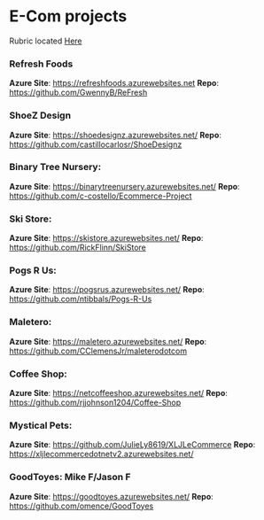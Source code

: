 # E-Com projects

Rubric located [Here](Rubric)

### Refresh Foods
**Azure Site**: https://refreshfoods.azurewebsites.net
**Repo**: https://github.com/GwennyB/ReFresh

### ShoeZ Design
**Azure Site**: https://shoedesignz.azurewebsites.net/
**Repo**: https://github.com/castillocarlosr/ShoeDesignz

### Binary Tree Nursery:
**Azure Site**: https://binarytreenursery.azurewebsites.net/
**Repo**: https://github.com/c-costello/Ecommerce-Project

### Ski Store:
**Azure Site**: https://skistore.azurewebsites.net/
**Repo**: https://github.com/RickFlinn/SkiStore

### Pogs R Us:
**Azure Site**: https://pogsrus.azurewebsites.net/
**Repo**: https://github.com/ntibbals/Pogs-R-Us

### Maletero:
**Azure Site**: https://maletero.azurewebsites.net/
**Repo**: https://github.com/CClemensJr/maleterodotcom

### Coffee Shop:
**Azure Site**: https://netcoffeeshop.azurewebsites.net/
**Repo**: https://github.com/rjjohnson1204/Coffee-Shop

### Mystical Pets:
**Azure Site**: https://github.com/JulieLy8619/XLJLeCommerce
**Repo**: https://xljlecommercedotnetv2.azurewebsites.net/

### GoodToyes: Mike F/Jason F
**Azure Site**: https://goodtoyes.azurewebsites.net/
**Repo**: https://github.com/omence/GoodToyes
